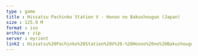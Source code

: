```yaml
---
type : game
title : Hissatsu Pachinko Station V - Honoo no Bakushougun (Japan)
size : 125.9 M
format : iso
archive : zip
server : myrient
link2 : Hissatsu%20Pachinko%20Station%20V%20-%20Honoo%20no%20Bakushougun%20%28Japan%29
---
```

